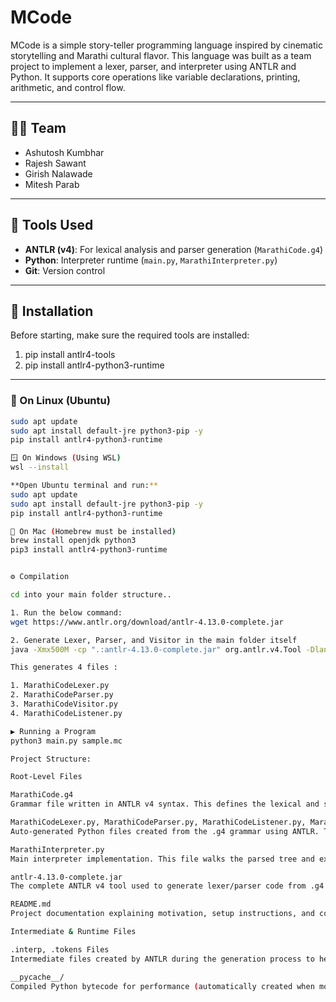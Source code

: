 # MCode

MCode is a simple story-teller programming language inspired by cinematic storytelling and Marathi cultural flavor. This language was built as a team project to implement a lexer, parser, and interpreter using ANTLR and Python. It supports core operations like variable declarations, printing, arithmetic, and control flow.

---

## 👨‍💻 Team

- Ashutosh Kumbhar  
- Rajesh Sawant  
- Girish Nalawade  
- Mitesh Parab  

---

## 🧰 Tools Used

- **ANTLR (v4)**: For lexical analysis and parser generation (`MarathiCode.g4`)
- **Python**: Interpreter runtime (`main.py`, `MarathiInterpreter.py`)
- **Git**: Version control

---

## 🧱 Installation

Before starting, make sure the required tools are installed:

1. pip install antlr4-tools
2. pip install antlr4-python3-runtime


---

### 🐧 On Linux (Ubuntu)

```bash
sudo apt update
sudo apt install default-jre python3-pip -y
pip install antlr4-python3-runtime

🪟 On Windows (Using WSL)
wsl --install

**Open Ubuntu terminal and run:**
sudo apt update
sudo apt install default-jre python3-pip -y
pip install antlr4-python3-runtime

🍎 On Mac (Homebrew must be installed)
brew install openjdk python3
pip3 install antlr4-python3-runtime


⚙️ Compilation

cd into your main folder structure.. 

1. Run the below command:
wget https://www.antlr.org/download/antlr-4.13.0-complete.jar

2. Generate Lexer, Parser, and Visitor in the main folder itself
java -Xmx500M -cp ".:antlr-4.13.0-complete.jar" org.antlr.v4.Tool -Dlanguage=Python3 -visitor -listener MarathiCode.g4

This generates 4 files :

1. MarathiCodeLexer.py
2. MarathiCodeParser.py
3. MarathiCodeVisitor.py
4. MarathiCodeListener.py

▶️ Running a Program
python3 main.py sample.mc

Project Structure:

Root-Level Files

MarathiCode.g4
Grammar file written in ANTLR v4 syntax. This defines the lexical and syntactic structure of the Marathi-inspired programming language (MCode).

MarathiCodeLexer.py, MarathiCodeParser.py, MarathiCodeListener.py, MarathiCodeVisitor.py
Auto-generated Python files created from the .g4 grammar using ANTLR. These form the lexer and parser components.

MarathiInterpreter.py
Main interpreter implementation. This file walks the parsed tree and executes logic according to the rules defined in MCode.

antlr-4.13.0-complete.jar
The complete ANTLR v4 tool used to generate lexer/parser code from .g4 grammar.

README.md
Project documentation explaining motivation, setup instructions, and contribution guide.

Intermediate & Runtime Files

.interp, .tokens Files
Intermediate files created by ANTLR during the generation process to help with syntax matching.

__pycache__/
Compiled Python bytecode for performance (automatically created when modules are imported).

